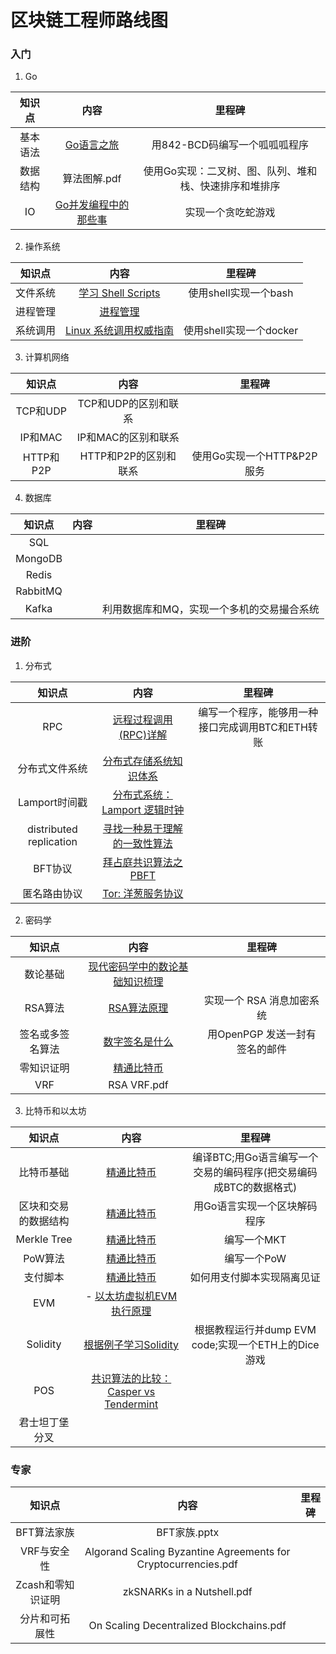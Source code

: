 # 区块链工程师路线图
### 入门

1. Go

|  知识点  |                             内容                             |                         里程碑                         | 
| :------: | :----------------------------------------------------------: | :----------------------------------------------------: |
| 基本语法 |             [Go语言之旅](https://tour.go-zh.org)             |             用842-BCD码编写一个呱呱呱程序              | 
| 数据结构 |                         算法图解.pdf                         | 使用Go实现：二叉树、图、队列、堆和栈、快速排序和堆排序 |  
|    IO    | [Go并发编程中的那些事](https://github.com/xitu/gold-miner/blob/master/TODO/concurrent-programming.md) |                   实现一个贪吃蛇游戏                   |  

2. 操作系统

|  知识点  |                             内容                             |         里程碑          | 
| :------: | :----------------------------------------------------------: | :---------------------: | 
| 文件系统 | [学习 Shell Scripts](http://linux.vbird.org/linux_basic/0340bashshell-scripts.php) |  使用shell实现一个bash  |  
| 进程管理 | [进程管理](http://wuchong.me/blog/2014/07/24/linux-process-manage/) |                         |  
| 系统调用 | [Linux 系统调用权威指南](https://arthurchiao.github.io/blog/system-call-definitive-guide-zh/) | 使用shell实现一个docker |   
3. 计算机网络

|  知识点   |         内容          |           里程碑           | 
| :-------: | :-------------------: | :------------------------: | 
| TCP和UDP  | TCP和UDP的区别和联系  |                            |  
|  IP和MAC  |  IP和MAC的区别和联系  |                            |  
| HTTP和P2P | HTTP和P2P的区别和联系 | 使用Go实现一个HTTP&P2P服务 |   

4. 数据库

|  知识点  | 内容 |                   里程碑                   | 
| :------: | :--: | :----------------------------------------: | 
|   SQL    |      |                                            |  
| MongoDB  |      |                                            |    
|  Redis   |      |                                            |    
| RabbitMQ |      |                                            |   
|  Kafka   |      | 利用数据库和MQ，实现一个多机的交易撮合系统 |   



### 进阶

1. 分布式

|         知识点          |                             内容                             |                      里程碑                      | 
| :---------------------: | :----------------------------------------------------------: | :----------------------------------------------: | 
|           RPC           | [远程过程调用(RPC)详解](https://waylau.com/remote-procedure-calls/) | 编写一个程序，能够用一种接口完成调用BTC和ETH转账 | 
|     分布式文件系统      | [分布式存储系统知识体系](http://wuchong.me/blog/2014/08/07/distributed-storage-system-knowledge/) |                                                  |  
|      Lamport时间戳      | [分布式系统：Lamport 逻辑时钟](https://blog.xiaohansong.com/lamport-logic-clock.html) |                                                  |  
| distributed replication | [寻找一种易于理解的一致性算法](https://github.com/maemual/raft-zh_cn) |                                                  |    
|         BFT协议         | [拜占庭共识算法之PBFT](https://www.jianshu.com/p/fb5edf031afd) |                                                  |   
|      匿名路由协议       | [Tor: 洋葱服务协议](https://www.skactor.tk/2018/04/11/tor-洋葱服务协议/) |                                                  |  

2. 密码学

|      知识点      |                             内容                             |             里程碑             | 
| :--------------: | :----------------------------------------------------------: | :----------------------------: | 
|     数论基础     | [现代密码学中的数论基础知识梳理](https://www.cnblogs.com/qcblog/p/8976017.html) |                                |    
|     RSA算法      | [RSA算法原理](http://www.ruanyifeng.com/blog/2013/06/rsa_algorithm_part_one.html) |   实现一个 RSA 消息加密系统    |    
| 签名或多签名算法 | [数字签名是什么](http://www.ruanyifeng.com/blog/2011/08/what_is_a_digital_signature.html) | 用OpenPGP 发送一封有签名的邮件 |  
|    零知识证明    | [精通比特币](http://ibloodline.com/articles/2018/01/26/master-bitcoin.html) |                                | 
|       VRF        |                         RSA VRF.pdf                          |                                |   

3. 比特币和以太坊

|        知识点        |                             内容                             |                            里程碑                            |
| :------------------: | :----------------------------------------------------------: | :----------------------------------------------------------: | 
|      比特币基础      | [精通比特币](http://ibloodline.com/articles/2018/01/26/master-bitcoin.html) | 编译BTC;用Go语言编写一个交易的编码程序(把交易编码成BTC的数据格式) |   
| 区块和交易的数据结构 | [精通比特币](http://ibloodline.com/articles/2018/01/26/master-bitcoin.html) |                 用Go语言实现一个区块解码程序                 |   
|     Merkle Tree      | [精通比特币](http://ibloodline.com/articles/2018/01/26/master-bitcoin.html) |                         编写一个MKT                          |   
|       PoW算法        | [精通比特币](http://ibloodline.com/articles/2018/01/26/master-bitcoin.html) |                         编写一个PoW                          |   
|       支付脚本       | [精通比特币](http://ibloodline.com/articles/2018/01/26/master-bitcoin.html) |                  如何用支付脚本实现隔离见证                  |  
|         EVM          | - [以太坊虚拟机EVM执行原理](http://www.jouypub.com/2018/e7837187669426cba873450586b4a368/) |                                                              |    
|       Solidity       | [根据例子学习Solidity](https://solidity-cn.readthedocs.io/zh/develop/solidity-by-example.html) |     根据教程运行并dump EVM code;实现一个ETH上的Dice游戏      |  
|         POS          | [共识算法的比较：Casper vs Tendermint](https://lilymoana.github.io/ConsensusCompare.html) |                                                              |   
|    君士坦丁堡分叉    |                                                              |                                                              |    

### 专家

|       知识点       |                             内容                             | 里程碑 |
| :----------------: | :----------------------------------------------------------: | :----: |
|    BFT算法家族     |                         BFT家族.pptx                         |        |  
|    VRF与安全性     | Algorand Scaling Byzantine Agreements for Cryptocurrencies.pdf |        |  
| Zcash和零知识证明  |                  zkSNARKs in a Nutshell.pdf                  |        |   
|   分片和可拓展性   |           On Scaling Decentralized Blockchains.pdf           |        |  
